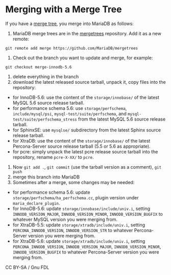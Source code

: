 
# Merging with a Merge Tree

If you have a [merge tree](creating-a-new-merge-tree.md), you merge into MariaDB as follows:


1. MariaDB merge trees are in the [mergetrees](https://github.com/MariaDB/mergetrees) repository. Add it as a new remote:

```
git remote add merge https://github.com/MariaDB/mergetrees
```
1. Check out the branch you want to update and merge, for example:

```
git checkout merge-innodb-5.6
```
1. delete everything in the branch
1. download the latest released source tarball, unpack it, copy files into the repository:

  * for InnoDB-5.6: use the content of the `storage/innobase/` of the latest MySQL 5.6 source release tarball.
  * for performance schema 5.6: use `storage/perfschema`, `include/mysql/psi`, `mysql-test/suite/perfschema`, and `mysql-test/suite/perfschema_stress` from the latest MySQL 5.6 source release tarball.
  * for SphinxSE: use `mysqlse/` subdirectory from the latest Sphinx source release tarball.
  * for XtraDB: use the content of the `storage/innobase/` of the latest Percona-Server source release tarball (5.5 or 5.6 as appropriate).
  * for pcre: simply unpack the latest pcre release source tarball into the repository, rename `pcre-X-XX/` to `pcre`.
1. Now `git add .`, `git commit` (use the tarball version as a comment), `git push`
1. merge this branch into MariaDB
1. Sometimes after a merge, some changes may be needed:

  * for performance schema 5.6: update `storage/perfschema/ha_perfschema.cc`, plugin version under `maria_declare_plugin`.
  * for InnoDB-5.6: update `storage/innobase/include/univ.i`, setting `INNODB_VERSION_MAJOR`, `INNODB_VERSION_MINOR`, `INNODB_VERSION_BUGFIX` to whatever MySQL version you were merging from.
  * for XtraDB-5.5: update `storage/xtradb/include/univ.i`, setting `PERCONA_INNODB_VERSION`, `INNODB_VERSION_STR` to whatever Percona-Server version you were merging from.
  * for XtraDB-5.6: update `storage/xtradb/include/univ.i`, setting `PERCONA_INNODB_VERSION`, `INNODB_VERSION_MAJOR`, `INNODB_VERSION_MINOR`, `INNODB_VERSION_BUGFIX` to whatever Percona-Server version you were merging from.


CC BY-SA / Gnu FDL

